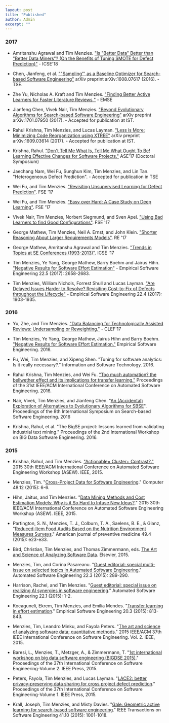 ```yaml
---
layout: post
title: "Published"
author: Admin
excerpt: ""
---
```

### 2017

+ Amritanshu Agrawal and Tim Menzies. ["Is "Better Data" Better than "Better Data Miners"? (On the Benefits of Tuning SMOTE for Defect Prediction)"](https://arxiv.org/pdf/1705.03697.pdf) -  ICSE'18

+ Chen, Jianfeng, et al. [""Sampling"' as a Baseline Optimizer for Search-based Software Engineering"](https://arxiv.org/abs/1608.07617) arXiv preprint arXiv:1608.07617 (2016). - TSE.

+ Zhe Yu, Nicholas A. Kraft and Tim Menzies. ["Finding Better Active Learners for Faster Literature Reviews
"](https://arxiv.org/pdf/1612.03224) -  EMSE

+ Jianfeng Chen, Vivek Nair, Tim Menzies. ["Beyond Evolutionary Algorithms for Search-based Software Engineering"](https://arxiv.org/pdf/1701.07950.pdf) arXiv preprint arXiv:1701.07950 (2017). - Accepted for publication at IST.

+ Rahul Krishna, Tim Menzies, and Lucas Layman. ["Less is More: Minimizing Code Reorganization using XTREE"](https://arxiv.org/abs/1609.03614) arXiv preprint arXiv:1609.03614 (2017). - Accepted for publication at IST.

+ Krishna, Rahul. ["Don't Tell Me What Is, Tell Me What Ought To Be! Learning Effective Changes for Software Projects."](https://arxiv.org/pdf/1708.04589.pdf) ASE'17 (Doctoral Symposium)

+ Jaechang Nam, Wei Fu, Sunghun Kim, Tim Menzies, and Lin Tan. "Heterogeneous Defect Prediction". - Accepted for publication in TSE

+ Wei Fu, and Tim Menzies. ["Revisiting Unsupervised Learning for Defect Prediction"](https://arxiv.org/pdf/1703.00132). FSE '17

+ Wei Fu, and Tim Menzies. ["Easy over Hard: A Case Study on Deep Learning"](https://arxiv.org/pdf/1703.00133). FSE '17

+ Vivek Nair, Tim Menzies,  Norbert Siegmund, and Sven Apel. ["Using Bad Learners to find Good Configurations"](https://arxiv.org/pdf/1702.05701). FSE '17

+ George Mathew, Tim Menzies, Neil A. Ernst, and John Klein. ["Shorter Reasoning About Larger Requirements Models"](https://arxiv.org/pdf/1702.05568.pdf). RE '17

+ George Mathew, Amritanshu Agrawal and Tim Menzies. ["Trends in Topics at SE Conferences (1993-2013)"](https://arxiv.org/pdf/1608.08100v1.pdf). ICSE '17

+ Tim Menzies, Ye Yang, George Mathew, Barry Boehm and Jairus Hihn. ["Negative Results for Software Effort Estimation"](https://arxiv.org/pdf/1609.05563) - Empirical Software Engineering 22.5 (2017): 2658-2683.

+ Tim Menzies, William Nichols, Forrest Shull and Lucas Layman. ["Are Delayed Issues Harder to Resolve? Revisiting Cost-to-Fix of Defects throughout the Lifecycle"](https://arxiv.org/pdf/1609.04886) - Empirical Software Engineering 22.4 (2017): 1903-1935.


### 2016
+ Yu, Zhe, and Tim Menzies. ["Data Balancing for Technologically Assisted Reviews: Undersampling or Reweighting."](http://ceur-ws.org/Vol-1866/paper_120.pdf) - CLEF'17

+ Tim Menzies, Ye Yang, George Mathew, Jairus Hihn and  Barry Boehm. ["Negative Results for Software Effort Estimation."](http://arxiv.org/pdf/1609.05563.pdf) Empirical Software Engineering. 2016.

+ Fu, Wei, Tim Menzies, and Xipeng Shen. "Tuning for software analytics: Is it really necessary?." Information and Software Technology. 2016.

+ Rahul Krishna, Tim Menzies, and Wei Fu. ["Too much automation? the bellwether effect and its implications for transfer learning."](http://dl.acm.org/citation.cfm?id=2970339) Proceedings of the 31st IEEE/ACM International Conference on Automated Software Engineering. 2016.

+ Nair, Vivek, Tim Menzies, and Jianfeng Chen. "[An (Accidental) Exploration of Alternatives to Evolutionary Algorithms for SBSE](http://link.springer.com/chapter/10.1007/978-3-319-47106-8_7)". Proceedings of the 8th International Symposium on Search-based Software Engineering. 2016

+ Krishna, Rahul, et al. "The BigSE project: lessons learned from validating industrial text mining." Proceedings of the 2nd International Workshop on BIG Data Software Engineering. 2016.

### 2015
+ Krishna, Rahul, and Tim Menzies. ["Actionable= Cluster+ Contrast?."](https://scholar.google.com/scholar_url?url=https://raw.githubusercontent.com/rahlk/rahlk.github.io/master/pdfs/15action.pdf&hl=en&sa=T&oi=gsb-gga&ct=res&cd=0&ei=XizYV6S5OI2XmAG_hJWgBw&scisig=AAGBfm3TkB515lgJujJgbLR7Npl4mOKTvg) 2015 30th IEEE/ACM International Conference on Automated Software Engineering Workshop (ASEW). IEEE, 2015.

+ Menzies, Tim. "[Cross-Project Data for Software Engineering](http://ieeexplore.ieee.org/document/7368014/)." Computer 48.12 (2015): 6-6.

+ Hihn, Jaitus, and Tim Menzies. "[Data Mining Methods and Cost Estimation Models: Why is it So Hard to Infuse New Ideas?](http://ieeexplore.ieee.org/document/7426628/)." 2015 30th IEEE/ACM International Conference on Automated Software Engineering Workshop (ASEW). IEEE, 2015.

+ Partington, S. N., Menzies, T. J., Colburn, T. A., Saelens, B. E., & Glanz, "[Reduced-Item Food Audits Based on the Nutrition Environment Measures Surveys](http://www.ncbi.nlm.nih.gov/pubmed/26208427)." American journal of preventive medicine 49.4 (2015): e23-e33.

+ Bird, Christian, Tim Menzies, and Thomas Zimmermann, eds. [The Art and Science of Analyzing Software Data](http://store.elsevier.com/The-Art-and-Science-of-Analyzing-Software-Data/isbn-9780124115194/). Elsevier, 2015.


+ Menzies, Tim, and Corina Pasareanu. "[Guest editorial: special multi-issue on selected topics in Automated Software Engineering.](http://link.springer.com/article/10.1007/s10515-015-0180-8)" Automated Software Engineering 22.3 (2015): 289-290.

+ Harrison, Rachel, and Tim Menzies. "[Guest editorial: special issue on realizing AI synergies in software engineering](http://link.springer.com/article/10.1007/s10515-014-0174-y)." Automated Software Engineering 22.1 (2015): 1-2.

+ Kocaguneli, Ekrem, Tim Menzies, and Emilia Mendes. "[Transfer learning in effort estimation](http://link.springer.com/article/10.1007/s10664-014-9300-5)." Empirical Software Engineering 20.3 (2015): 813-843.

+ Menzies, Tim, Leandro Minku, and Fayola Peters. "[The art and science of analyzing software data; quantitative methods](http://dl.acm.org/citation.cfm?id=2819229&dl=ACM&coll=DL&CFID=834208647&CFTOKEN=70884316)." 2015 IEEE/ACM 37th IEEE International Conference on Software Engineering. Vol. 2. IEEE, 2015.

+ Baresi, L., Menzies, T., Metzger, A., & Zimmermann, T. "[1st international workshop on big data software engineering (BIGDSE 2015)](http://dl.acm.org/citation.cfm?id=2819232&dl=ACM&coll=DL&CFID=834208647&CFTOKEN=70884316)." Proceedings of the 37th International Conference on Software Engineering-Volume 2. IEEE Press, 2015.

+ Peters, Fayola, Tim Menzies, and Lucas Layman. "[LACE2: better privacy-preserving data sharing for cross project defect prediction](http://ieeexplore.ieee.org/document/7194627/?reload=true&arnumber=7194627&filter%3DAND(p_IS_Number:7194545)%26pageNumber%3D4)." Proceedings of the 37th International Conference on Software Engineering-Volume 1. IEEE Press, 2015.

+ Krall, Joseph, Tim Menzies, and Misty Davies. "[Gale: Geometric active learning for search-based software engineering](https://www.computer.org/csdl/trans/ts/2015/10/07105950.pdf)." IEEE Transactions on Software Engineering 41.10 (2015): 1001-1018.
